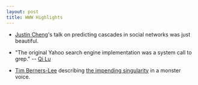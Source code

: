 ```yaml
---
layout: post
title: WWW Highlights
---
```


- [Justin Cheng](http://www.clr3.com/)'s talk on predicting cascades in social networks was just beautiful.

- "The original Yahoo search engine implementation was a system call to grep." -- [Qi
  Lu](http://www.microsoft.com/en-us/news/exec/lu/)
  
- [Tim Berners-Lee](http://en.wikipedia.org/wiki/Tim_Berners-Lee) describing [the impending
  singularity](http://en.wikipedia.org/wiki/Bullshit) in a monster voice.
